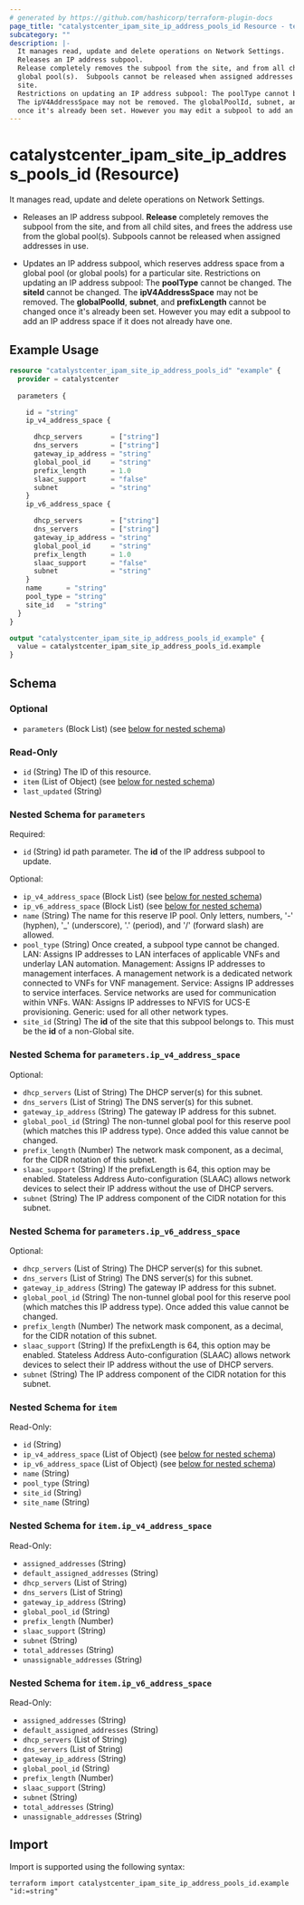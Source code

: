 ```yaml
---
# generated by https://github.com/hashicorp/terraform-plugin-docs
page_title: "catalystcenter_ipam_site_ip_address_pools_id Resource - terraform-provider-catalystcenter"
subcategory: ""
description: |-
  It manages read, update and delete operations on Network Settings.
  Releases an IP address subpool.
  Release completely removes the subpool from the site, and from all child sites, and frees the address use from the
  global pool(s).  Subpools cannot be released when assigned addresses in use.Updates an IP address subpool, which reserves address space from a global pool (or global pools) for a particular
  site.
  Restrictions on updating an IP address subpool: The poolType cannot be changed. The siteId cannot be changed.
  The ipV4AddressSpace may not be removed. The globalPoolId, subnet, and prefixLength cannot be changed
  once it's already been set. However you may edit a subpool to add an IP address space if it does not already have one.
---
```


# catalystcenter_ipam_site_ip_address_pools_id (Resource)

It manages read, update and delete operations on Network Settings.

- Releases an IP address subpool.
**Release** completely removes the subpool from the site, and from all child sites, and frees the address use from the
global pool(s).  Subpools cannot be released when assigned addresses in use.

- Updates an IP address subpool, which reserves address space from a global pool (or global pools) for a particular
site.
Restrictions on updating an IP address subpool: The **poolType** cannot be changed. The **siteId** cannot be changed.
The **ipV4AddressSpace** may not be removed. The **globalPoolId**, **subnet**, and **prefixLength** cannot be changed
once it's already been set. However you may edit a subpool to add an IP address space if it does not already have one.

## Example Usage

```terraform
resource "catalystcenter_ipam_site_ip_address_pools_id" "example" {
  provider = catalystcenter
 
  parameters {

    id = "string"
    ip_v4_address_space {

      dhcp_servers       = ["string"]
      dns_servers        = ["string"]
      gateway_ip_address = "string"
      global_pool_id     = "string"
      prefix_length      = 1.0
      slaac_support      = "false"
      subnet             = "string"
    }
    ip_v6_address_space {

      dhcp_servers       = ["string"]
      dns_servers        = ["string"]
      gateway_ip_address = "string"
      global_pool_id     = "string"
      prefix_length      = 1.0
      slaac_support      = "false"
      subnet             = "string"
    }
    name      = "string"
    pool_type = "string"
    site_id   = "string"
  }
}

output "catalystcenter_ipam_site_ip_address_pools_id_example" {
  value = catalystcenter_ipam_site_ip_address_pools_id.example
}
```

<!-- schema generated by tfplugindocs -->
## Schema

### Optional

- `parameters` (Block List) (see [below for nested schema](#nestedblock--parameters))

### Read-Only

- `id` (String) The ID of this resource.
- `item` (List of Object) (see [below for nested schema](#nestedatt--item))
- `last_updated` (String)

<a id="nestedblock--parameters"></a>
### Nested Schema for `parameters`

Required:

- `id` (String) id path parameter. The **id** of the IP address subpool to update.

Optional:

- `ip_v4_address_space` (Block List) (see [below for nested schema](#nestedblock--parameters--ip_v4_address_space))
- `ip_v6_address_space` (Block List) (see [below for nested schema](#nestedblock--parameters--ip_v6_address_space))
- `name` (String) The name for this reserve IP pool. Only letters, numbers, '-' (hyphen), '_' (underscore), '.' (period), and '/' (forward slash) are allowed.
- `pool_type` (String) Once created, a subpool type cannot be changed.  LAN: Assigns IP addresses to LAN interfaces of applicable VNFs and underlay LAN automation.  Management: Assigns IP addresses to management interfaces. A management network is a dedicated network connected to VNFs for VNF management.  Service: Assigns IP addresses to service interfaces. Service networks are used for communication within VNFs.  WAN: Assigns IP addresses to NFVIS for UCS-E provisioning.  Generic: used for all other network types.
- `site_id` (String) The **id** of the site that this subpool belongs to. This must be the **id** of a non-Global site.

<a id="nestedblock--parameters--ip_v4_address_space"></a>
### Nested Schema for `parameters.ip_v4_address_space`

Optional:

- `dhcp_servers` (List of String) The DHCP server(s) for this subnet.
- `dns_servers` (List of String) The DNS server(s) for this subnet.
- `gateway_ip_address` (String) The gateway IP address for this subnet.
- `global_pool_id` (String) The non-tunnel global pool for this reserve pool (which matches this IP address type). Once added this value cannot be changed.
- `prefix_length` (Number) The network mask component, as a decimal, for the CIDR notation of this subnet.
- `slaac_support` (String) If the prefixLength is 64, this option may be enabled. Stateless Address Auto-configuration (SLAAC) allows network devices to select their IP address without the use of DHCP servers.
- `subnet` (String) The IP address component of the CIDR notation for this subnet.


<a id="nestedblock--parameters--ip_v6_address_space"></a>
### Nested Schema for `parameters.ip_v6_address_space`

Optional:

- `dhcp_servers` (List of String) The DHCP server(s) for this subnet.
- `dns_servers` (List of String) The DNS server(s) for this subnet.
- `gateway_ip_address` (String) The gateway IP address for this subnet.
- `global_pool_id` (String) The non-tunnel global pool for this reserve pool (which matches this IP address type). Once added this value cannot be changed.
- `prefix_length` (Number) The network mask component, as a decimal, for the CIDR notation of this subnet.
- `slaac_support` (String) If the prefixLength is 64, this option may be enabled. Stateless Address Auto-configuration (SLAAC) allows network devices to select their IP address without the use of DHCP servers.
- `subnet` (String) The IP address component of the CIDR notation for this subnet.



<a id="nestedatt--item"></a>
### Nested Schema for `item`

Read-Only:

- `id` (String)
- `ip_v4_address_space` (List of Object) (see [below for nested schema](#nestedobjatt--item--ip_v4_address_space))
- `ip_v6_address_space` (List of Object) (see [below for nested schema](#nestedobjatt--item--ip_v6_address_space))
- `name` (String)
- `pool_type` (String)
- `site_id` (String)
- `site_name` (String)

<a id="nestedobjatt--item--ip_v4_address_space"></a>
### Nested Schema for `item.ip_v4_address_space`

Read-Only:

- `assigned_addresses` (String)
- `default_assigned_addresses` (String)
- `dhcp_servers` (List of String)
- `dns_servers` (List of String)
- `gateway_ip_address` (String)
- `global_pool_id` (String)
- `prefix_length` (Number)
- `slaac_support` (String)
- `subnet` (String)
- `total_addresses` (String)
- `unassignable_addresses` (String)


<a id="nestedobjatt--item--ip_v6_address_space"></a>
### Nested Schema for `item.ip_v6_address_space`

Read-Only:

- `assigned_addresses` (String)
- `default_assigned_addresses` (String)
- `dhcp_servers` (List of String)
- `dns_servers` (List of String)
- `gateway_ip_address` (String)
- `global_pool_id` (String)
- `prefix_length` (Number)
- `slaac_support` (String)
- `subnet` (String)
- `total_addresses` (String)
- `unassignable_addresses` (String)

## Import

Import is supported using the following syntax:

```shell
terraform import catalystcenter_ipam_site_ip_address_pools_id.example "id:=string"
```
